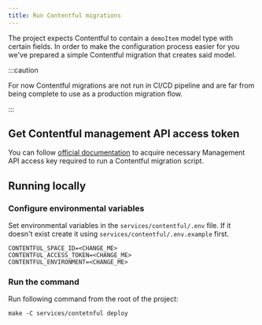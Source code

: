 ```yaml
---
title: Run Contentful migrations
---
```


The project expects Contentful to contain a `demoItem` model type with certain fields.
In order to make the configuration process easier for you we've prepared a simple
Contentful migration that creates said model.

:::caution

For now Contentful migrations are not run in CI/CD pipeline and are far from being complete to use as a production
migration flow.

:::

## Get Contentful management API access token

You can follow [official documentation](https://www.contentful.com/developers/docs/references/authentication/#getting-a-personal-access-token) to
acquire necessary Management API access key required to run a Contentful migration script.

## Running locally

### Configure environmental variables

Set environmental variables in the `services/contentful/.env` file.
If it doesn't exist create it using `services/contentful/.env.example` first.

```
CONTENTFUL_SPACE_ID=<CHANGE_ME>
CONTENTFUL_ACCESS_TOKEN=<CHANGE_ME>
CONTENTFUL_ENVIRONMENT=<CHANGE_ME>
```

### Run the command

Run following command from the root of the project:

```shell
make -C services/contetnful deploy
```
